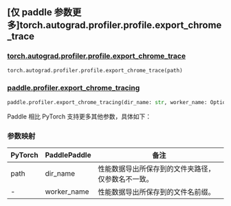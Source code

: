 ## [仅 paddle 参数更多]torch.autograd.profiler.profile.export_chrome_trace

### [torch.autograd.profiler.profile.export_chrome_trace](https://pytorch.org/docs/stable/generated/torch.autograd.profiler.profile.export_chrome_trace.html#torch.autograd.profiler.profile.export_chrome_trace)

```python
torch.autograd.profiler.profile.export_chrome_trace(path)
```

### [paddle.profiler.export_chrome_tracing](https://www.paddlepaddle.org.cn/documentation/docs/zh/develop/api/paddle/profiler/export_chrome_tracing_cn.html)

```python
paddle.profiler.export_chrome_tracing(dir_name: str, worker_name: Optional[str] = None)
```

Paddle 相比 PyTorch 支持更多其他参数，具体如下：

### 参数映射

| PyTorch | PaddlePaddle | 备注                                               |
| ------- | ------------ | -------------------------------------------------- |
| path    | dir_name     | 性能数据导出所保存到的文件夹路径，仅参数名不一致。 |
| -       | worker_name  | 性能数据导出所保存到的文件名前缀。                 |
